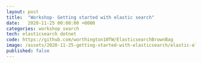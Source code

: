 ```yaml
---
layout: post
title:  "Workshop- Getting started with elastic search"
date:   2020-11-25 00:00:00 +0000
categories: workshop search
tech: elasticsearch dotnet
code: https://github.com/worthington10TW/ElasticsearchBrownBag
image: /assets/2020-11-25-getting-started-with-elasticsearch/elastic-elasticsearch-logo.webp
published: false
---
```


<!--more-->

